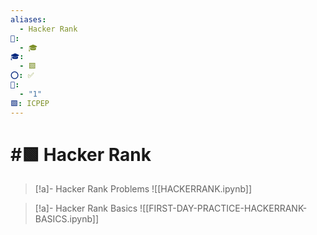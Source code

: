 ```yaml
---
aliases:
  - Hacker Rank
📁:
  - 🎓
🎓:
  - 🟩
⭕: ✅
🔢:
  - "1"
🟩: ICPEP
---
```

# #🟩 Hacker Rank

> [!a]- Hacker Rank Problems
> ![[HACKERRANK.ipynb]]

> [!a]- Hacker Rank Basics
> ![[FIRST-DAY-PRACTICE-HACKERRANK-BASICS.ipynb]]